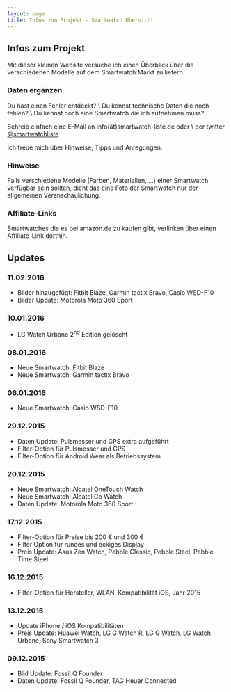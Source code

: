 ```yaml
---
layout: page
title: Infos zum Projekt - Smartwatch Übersicht
---
```


## Infos zum Projekt

Mit dieser kleinen Website versuche ich einen Überblick über die verschiedenen Modelle auf dem Smartwatch Markt zu liefern.



### Daten ergänzen

Du hast einen Fehler entdeckt? \\
Du kennst technische Daten die noch fehlen? \\
Du kennst noch eine Smartwatch die ich aufnehmen muss?

Schreib einfach eine E-Mail an info(ät)smartwatch-liste.de oder \\
per twitter [@smartwatchliste](https://twitter.com/smartwatchliste)

Ich freue mich über Hinweise, Tipps und Anregungen.



### Hinweise 

Falls verschiedene Modelle (Farben, Materialien, ...) einer Smartwatch verfügbar sein sollten, dient das eine Foto der Smartwatch nur der allgemeinen Veranschaulichung.


### Affiliate-Links

Smartwatches die es bei amazon.de zu kaufen gibt, verlinken über einen Affiliate-Link dorthin.


## Updates

### 11.02.2016
* Bilder hinzugefügt: Fitbit Blaze, Garmin tactix Bravo, Casio WSD-F10
* Bilder Update: Motorola Moto 360 Sport

### 10.01.2016
* LG Watch Urbane 2<sup>nd</sup> Edition gelöscht

### 08.01.2016
* Neue Smartwatch: Fitbit Blaze
* Neue Smartwatch: Garmin tactix Bravo

### 06.01.2016
* Neue Smartwatch: Casio WSD-F10

### 29.12.2015
* Daten Update: Pulsmesser und GPS extra aufgeführt
* Filter-Option für Pulsmesser und GPS
* Filter-Option für Android Wear als Betriebssystem

### 20.12.2015
* Neue Smartwatch: Alcatel OneTouch Watch
* Neue Smartwatch: Alcatel Go Watch
* Daten Update: Motorola Moto 360 Sport

### 17.12.2015
* Filter-Option für Preise bis 200 € und 300 €
* Filter Option für rundes und eckiges Display
* Preis Update: Asus Zen Watch, Pebble Classic, Pebble Steel, Pebble Time Steel

### 16.12.2015
* Filter-Option für Hersteller, WLAN, Kompatibilität iOS, Jahr 2015

### 13.12.2015
* Update iPhone / iOS Kompatibilitäten
* Preis Update: Huawei Watch, LG G Watch R, LG G Watch, LG Watch Urbane, Sony Smartwatch 3

### 09.12.2015
* Bild Update: Fossil Q Founder
* Daten Update: Fossil Q Founder, TAG Heuer Connected
